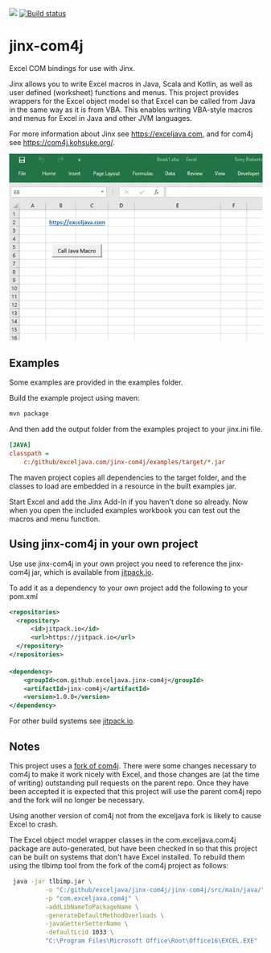 [![](https://jitpack.io/v/exceljava/jinx-com4j.svg)](https://jitpack.io/#exceljava/jinx-com4j)
[![Build status](https://ci.appveyor.com/api/projects/status/r41cx0hwqd5w7f0c?svg=true)](https://ci.appveyor.com/project/TonyRoberts/jinx-com4j)

# jinx-com4j
Excel COM bindings for use with Jinx.

Jinx allows you to write Excel macros in Java, Scala and Kotlin, as well as user defined (worksheet) functions and menus.
This project provides wrappers for the Excel object model so that Excel can be called from Java in the same way as it is from VBA.
This enables writing VBA-style macros and menus for Excel in Java and other JVM languages.

For more information about Jinx see https://exceljava.com, and for com4j see https://com4j.kohsuke.org/.

![alt text](images/button.gif "Example macro image")

## Examples

Some examples are provided in the examples folder.

Build the example project using maven:

```cmd
mvn package
```

And then add the output folder from the examples project to your jinx.ini file.

```ini
[JAVA]
classpath =
    c:/github/exceljava.com/jinx-com4j/examples/target/*.jar
```

The maven project copies all dependencies to the target folder, and the classes to load are embedded in a resource in the built examples jar.

Start Excel and add the Jinx Add-In if you haven't done so already. Now when you open the included examples workbook you can test out the macros and menu function.

## Using jinx-com4j in your own project

Use use jinx-com4j in your own project you need to reference the jinx-com4j jar, which is available from [jitpack.io](https://jitpack.io/#exceljava/jinx-com4j).

To add it as a dependency to your own project add the following to your pom.xml

```xml
<repositories>
  <repository>
      <id>jitpack.io</id>
      <url>https://jitpack.io</url>
  </repository>
</repositories>

<dependency>
    <groupId>com.github.exceljava.jinx-com4j</groupId>
    <artifactId>jinx-com4j</artifactId>
    <version>1.0.0</version>
</dependency>
```

For other build systems see [jitpack.io](https://jitpack.io/#exceljava/jinx-com4j).

## Notes

This project uses a [fork of com4j](https://github.com/exceljava/com4j). There were some changes necessary to com4j to make it work nicely with Excel, and those changes are (at the time of writing) outstanding pull requests on the parent repo. Once they have been accepted it is expected that this project will use the parent com4j repo and the fork will no longer be necessary.

Using another version of com4j not from the exceljava fork is likely to cause Excel to crash.

The Excel object model wrapper classes in the com.exceljava.com4j package are auto-generated, but have been checked in so that this project can be built on systems that don't have Excel installed. To rebuild them using the tlbimp tool from the fork of the com4j project as follows:

```cmd
 java -jar tlbimp.jar \
          -o "C:/github/exceljava/jinx-com4j/jinx-com4j/src/main/java/" \
          -p "com.exceljava.com4j" \
          -addLibNameToPackageName \
          -generateDefaultMethodOverloads \
          -javaGetterSetterName \
          -defaultLcid 1033 \
          "C:\Program Files\Microsoft Office\Root\Office16\EXCEL.EXE"
```
